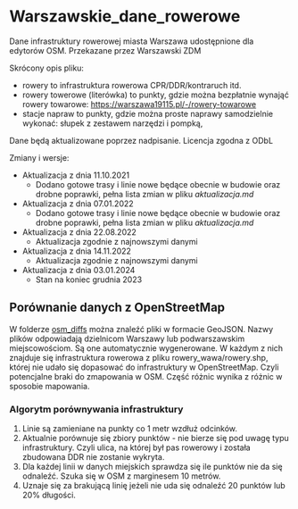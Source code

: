 # Warszawskie_dane_rowerowe
Dane infrastruktury rowerowej miasta Warszawa udostępnione dla edytorów OSM. Przekazane przez Warszawski ZDM

Skrócony opis pliku:
- rowery to infrastruktura rowerowa CPR/DDR/kontraruch itd.
- rowery towerowe (literówka) to punkty, gdzie można bezpłatnie wynająć rowery towarowe: https://warszawa19115.pl/-/rowery-towarowe
- stacje napraw to punkty, gdzie można proste naprawy samodzielnie wykonać: słupek z zestawem narzędzi i pompką, 

Dane będą aktualizowane poprzez nadpisanie.
Licencja zgodna z ODbL


Zmiany i wersje:
- Aktualizacja z dnia 11.10.2021
    - Dodano gotowe trasy i linie nowe będące obecnie w budowie oraz drobne poprawki, pełna lista zmian w pliku *aktualizacja.md*
- Aktualizacja z dnia 07.01.2022
    - Dodano gotowe trasy i linie nowe będące obecnie w budowie oraz drobne poprawki, pełna lista zmian w pliku *aktualizacja.md*
- Aktualizacja z dnia 22.08.2022
    - Aktualizacja zgodnie z najnowszymi danymi
- Aktualizacja z dnia 14.11.2022
    - Aktualizacja zgodnie z najnowszymi danymi
- Aktualizacja z dnia 03.01.2024
    - Stan na koniec grudnia 2023

## Porównanie danych z OpenStreetMap
W folderze [osm_diffs](https://github.com/openstreetmap-polska/Warszawskie_dane_rowerowe/tree/main/osm_diffs) można znaleźć pliki w formacie GeoJSON.
Nazwy plików odpowiadają dzielnicom Warszawy lub podwarszawskim miejscowościom.
Są one automatycznie wygenerowane.
W każdym z nich znajduje się infrastruktura rowerowa z pliku rowery_wawa/rowery.shp, której nie udało się dopasować do infrastruktury w OpenStreetMap.
Czyli potencjalne braki do zmapowania w OSM.
Część różnic wynika z różnic w sposobie mapowania.

### Algorytm porównywania infrastruktury
1. Linie są zamieniane na punkty co 1 metr wzdłuż odcinków.
2. Aktualnie porównuje się zbiory punktów - nie bierze się pod uwagę typu infrastruktury. Czyli ulica, na której był pas rowerowy i została zbudowana DDR nie zostanie wykryta.
3. Dla każdej linii w danych miejskich sprawdza się ile punktów nie da się odnaleźć. Szuka się w OSM z marginesem 10 metrów.
4. Uznaje się za brakującą linię jeżeli nie uda się odnaleźć 20 punktów lub 20% długości.

